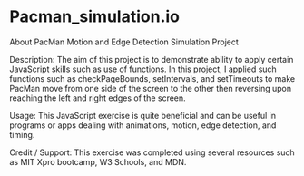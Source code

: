 # Pacman_simulation.io

About PacMan Motion and Edge Detection Simulation Project

Description: The aim of this project is to demonstrate ability to apply certain JavaScript skills such as use of functions. In this project, I applied such functions such as checkPageBounds, setIntervals, and setTimeouts to make PacMan move from one side of the screen to the other then reversing upon reaching the left and right edges of the screen.

Usage: This JavaScript exercise is quite beneficial and can be useful in programs or apps dealing with animations, motion, edge detection, and timing.  

Credit / Support: This exercise was completed using several resources such as MIT Xpro bootcamp, W3 Schools, and MDN. 

